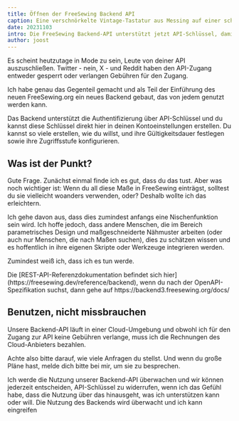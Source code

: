 ```yaml
---
title: Öffnen der FreeSewing Backend API
caption: Eine verschnörkelte Vintage-Tastatur aus Messing auf einer schwarzen Computertastatur, von PixaBay
date: 20231103
intro: Die FreeSewing Backend-API unterstützt jetzt API-Schlüssel, damit du auch mit ihr interagieren kannst
author: joost
---
```


Es scheint heutzutage in Mode zu sein, Leute von deiner API auszuschließen. Twitter - nein, X - und Reddit haben den API-Zugang entweder gesperrt oder verlangen Gebühren für den Zugang.

Ich habe genau das Gegenteil gemacht und als Teil der Einführung des neuen FreeSewing.org ein neues Backend gebaut, das von jedem genutzt werden kann.

Das Backend unterstützt die Authentifizierung über API-Schlüssel und du kannst diese Schlüssel direkt hier in deinen Kontoeinstellungen erstellen. Du kannst so viele erstellen, wie du willst, und ihre Gültigkeitsdauer festlegen sowie ihre Zugriffsstufe konfigurieren.

## Was ist der Punkt?

Gute Frage. Zunächst einmal finde ich es gut, dass du das tust. Aber was noch wichtiger ist: Wenn du all diese Maße in FreeSewing einträgst, solltest du sie vielleicht woanders verwenden, oder? Deshalb wollte ich das erleichtern.

Ich gehe davon aus, dass dies zumindest anfangs eine Nischenfunktion sein wird. Ich hoffe jedoch, dass andere Menschen, die im Bereich parametrisches Design und maßgeschneiderte Nähmuster arbeiten (oder auch nur Menschen, die nach Maßen suchen), dies zu schätzen wissen und es hoffentlich in ihre eigenen Skripte oder Werkzeuge integrieren werden.

Zumindest weiß ich, dass ich es tun werde.

Die [REST-API-Referenzdokumentation befindet sich hier] (https\://freesewing.dev/reference/backend), wenn du nach der OpenAPI-Spezifikation suchst, dann gehe auf https\://backend3.freesewing.org/docs/

## Benutzen, nicht missbrauchen

Unsere Backend-API läuft in einer Cloud-Umgebung und obwohl ich für den Zugang zur API keine Gebühren verlange, muss ich die Rechnungen des Cloud-Anbieters bezahlen.

Achte also bitte darauf, wie viele Anfragen du stellst. Und wenn du große Pläne hast, melde dich bitte bei mir, um sie zu besprechen.

Ich werde die Nutzung unserer Backend-API überwachen und wir können jederzeit entscheiden, API-Schlüssel zu widerrufen, wenn ich das Gefühl habe, dass die Nutzung über das hinausgeht, was ich unterstützen kann oder will.
Die Nutzung des Backends wird überwacht und ich kann eingreifen
